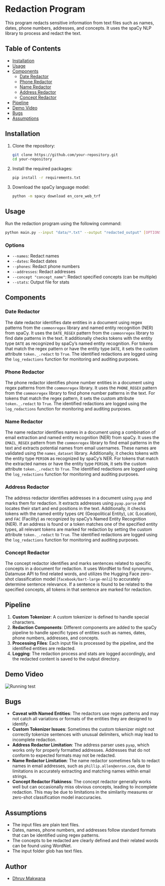 # Redaction Program

This program redacts sensitive information from text files such as names, dates, phone numbers, addresses, and concepts. It uses the spaCy NLP library to process and redact the text.

## Table of Contents

- [Installation](#installation)
- [Usage](#usage)
- [Components](#components)
  - [Date Redactor](#date-redactor)
  - [Phone Redactor](#phone-redactor)
  - [Name Redactor](#name-redactor)
  - [Address Redactor](#address-redactor)
  - [Concept Redactor](#concept-redactor)
- [Pipeline](#pipeline)
- [Demo Video](#demo-video)
- [Bugs](#bugs)
- [Assumptions](#assumptions)

## Installation

1. Clone the repository:
   ```bash
   git clone https://github.com/your-repository.git
   cd your-repository
   ```

2. Install the required packages:
   ```bash
   pip install -r requirements.txt
   ```

3. Download the spaCy language model:
   ```bash
   python -m spacy download en_core_web_trf
   ```

## Usage

Run the redaction program using the following command:

```bash
python main.py --input "data/*.txt" --output "redacted_output" [OPTIONS]
```

### Options

- `--names`: Redact names
- `--dates`: Redact dates
- `--phones`: Redact phone numbers
- `--addresses`: Redact addresses
- `--concept "concept_name"`: Redact specified concepts (can be multiple)
- `--stats`: Output file for stats

## Components

### Date Redactor

The date redactor identifies date entities in a document using regex patterns from the `commonregex` library and named entity recognition (NER) from spaCy. It uses the `DATE_REGEX` pattern from the `commonregex` library to find date patterns in the text. It additionally checks tokens with the entity type `DATE` as recognized by spaCy’s named entity recognition. For tokens that match the regex pattern or have the entity type `DATE`, it sets the custom attribute `token._.redact` to `True`. The identified redactions are logged using the `log_redactions` function for monitoring and auditing purposes.

### Phone Redactor

The phone redactor identifies phone number entities in a document using regex patterns from the `commonregex` library. It uses the `PHONE_REGEX` pattern from the `commonregex` library to find phone number patterns in the text. For tokens that match the regex pattern, it sets the custom attribute `token._.redact` to `True`. The identified redactions are logged using the `log_redactions` function for monitoring and auditing purposes.

### Name Redactor

The name redactor identifies names in a document using a combination of email extraction and named entity recognition (NER) from spaCy. It uses the `EMAIL_REGEX` pattern from the `commonregex` library to find email patterns in the text and extracts potential names from email usernames. These names are validated using the `names_dataset` library. Additionally, it checks tokens with the entity type `PERSON` as recognized by spaCy’s NER. For tokens that match the extracted names or have the entity type `PERSON`, it sets the custom attribute `token._.redact` to `True`. The identified redactions are logged using the `log_redactions` function for monitoring and auditing purposes.

### Address Redactor

The address redactor identifies addresses in a document using `pyap` and marks them for redaction. It extracts addresses using `pyap.parse` and locates their start and end positions in the text. Additionally, it checks tokens with the named entity types `GPE` (Geopolitical Entity), `LOC` (Location), and `FAC` (Facility) as recognized by spaCy’s Named Entity Recognition (NER). If an address is found or a token matches one of the specified entity types, all relevant tokens are marked for redaction by setting the custom attribute `token._.redact` to `True`. The identified redactions are logged using the `log_redactions` function for monitoring and auditing purposes.


### Concept Redactor

The concept redactor identifies and marks sentences related to specific concepts in a document for redaction. It uses WordNet to find synonyms, Datamuse API to find related words, and utilizes the Hugging Face zero-shot classification model (`facebook/bart-large-mnli`) to accurately determine sentence relevance. If a sentence is found to be related to the specified concepts, all tokens in that sentence are marked for redaction.


## Pipeline

1. **Custom Tokenizer**: A custom tokenizer is defined to handle special characters.
2. **Redaction Components**: Different components are added to the spaCy pipeline to handle specific types of entities such as names, dates, phone numbers, addresses, and concepts.
3. **Processing Files**: Each input file is processed by the pipeline, and the identified entities are redacted.
4. **Logging**: The redaction process and stats are logged accordingly, and the redacted content is saved to the output directory.

## Demo Video

![Running test](https://github.com/user-attachments/assets/87c4b936-b87c-4d89-a238-957720b97206)

## Bugs

- **Caveat with Named Entities**: The redactors use regex patterns and may not catch all variations or formats of the entities they are designed to identify.
- **Custom Tokenizer Issues**: Sometimes the custom tokenizer might not correctly tokenize sentences with unusual delimiters, which may lead to incomplete redaction.
- **Address Redactor Limitation**: The address parser uses `pyap`, which works only for properly formatted addresses. Addresses that do not conform to expected formats may not be redacted.
- **Name Redactor Limitation**: The name redactor sometimes fails to redact names in email addresses, such as `phillip.allen@enron.com`, due to limitations in accurately extracting and matching names within email strings.
- **Concept Redactor Flakiness**: The concept redactor generally works well but can occasionally miss obvious concepts, leading to incomplete redaction. This may be due to limitations in the similarity measures or zero-shot classification model inaccuracies.

## Assumptions

- The input files are plain text files.
- Dates, names, phone numbers, and addresses follow standard formats that can be identified using regex patterns.
- The concepts to be redacted are clearly defined and their related words can be found using WordNet.
- The input folder glob has text files.

## Author

- [Dhruv Makwana](https://github.com/Dhruv-mak)